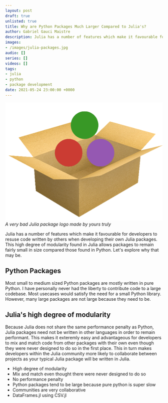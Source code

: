 ```yaml
---
layout: post
draft: true
unlisted: true
title: Why are Python Packages Much Larger Compared to Julia's?
author: Gabriel Gauci Maistre
description: Julia has a number of features which make it favourable for developers to resuse code written by others when developing their own Julia packages. This high degree of modularity found in Julia allows packages to remain fairly small in size compared those found in Python. Let's explore why.
images:
- /images/julia-packages.jpg
audio: []
series: []
videos: []
tags:
- julia
- python
- package development
date: 2021-05-24 23:00:00 +0000
---
```


![alt text](/images/julia-package.png "Logo Title Text 1")
*A very bad Julia package logo made by yours truly*

Julia has a number of features which make it favourable for developers to resuse code written by others when developing their own Julia packages. This high degree of modularity found in Julia allows packages to remain fairly small in size compared those found in Python. Let's explore why that may be.

## Python Packages

Most small to medium sized Python packages are mostly written in pure Python. I have personally never had the liberty to contribute code to a large codebase. Most usecases would satisfy the need for a small Python library. However, many large packages are not large because they need to be.

## Julia's high degree of modularity

Because Julia does not share the same performance penalty as Python, Julia packages need not be written in other languages in order to remain performant. This makes it exteremly easy and advantageous for developers to mix and match code from other packages with their own even though they were never designed to do so in the first place. This in turn makes developers within the Julia community more likely to collaborate between projects as your typical Julia package will be written in Julia.

- High degree of modularity
- Mix and match even thought there were never designed to do so
- No performance penalty
- Python packages tend to be large because pure python is super slow
- Communities are very collaborative
- DataFrames.jl using CSV.jl
